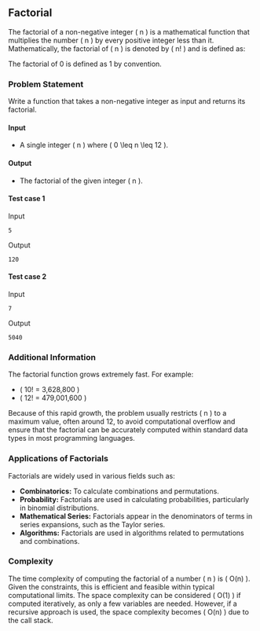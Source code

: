 ## Factorial

The factorial of a non-negative integer \( n \) is a mathematical function that multiplies the number \( n \) by every positive integer less than it. Mathematically, the factorial of \( n \) is denoted by \( n! \) and is defined as:

The factorial of 0 is defined as 1 by convention.

### Problem Statement

Write a function that takes a non-negative integer as input and returns its factorial.

#### Input
- A single integer \( n \) where \( 0 \leq n \leq 12 \).

#### Output
- The factorial of the given integer \( n \).


#### Test case 1

Input

```
5
```

Output

```
120
```

#### Test case 2

Input

```
7
```

Output

```
5040
```
### Additional Information

The factorial function grows extremely fast. For example:
- \( 10! = 3,628,800 \)
- \( 12! = 479,001,600 \)

Because of this rapid growth, the problem usually restricts \( n \) to a maximum value, often around 12, to avoid computational overflow and ensure that the factorial can be accurately computed within standard data types in most programming languages.

### Applications of Factorials
Factorials are widely used in various fields such as:
- **Combinatorics:** To calculate combinations and permutations.
- **Probability:** Factorials are used in calculating probabilities, particularly in binomial distributions.
- **Mathematical Series:** Factorials appear in the denominators of terms in series expansions, such as the Taylor series.
- **Algorithms:** Factorials are used in algorithms related to permutations and combinations.

### Complexity
The time complexity of computing the factorial of a number \( n \) is \( O(n) \). Given the constraints, this is efficient and feasible within typical computational limits. The space complexity can be considered \( O(1) \) if computed iteratively, as only a few variables are needed. However, if a recursive approach is used, the space complexity becomes \( O(n) \) due to the call stack.
